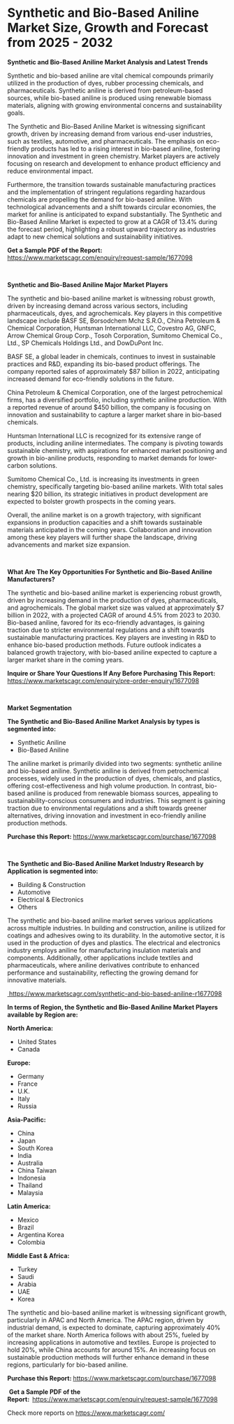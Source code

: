 <p><h1>Synthetic and Bio-Based Aniline Market Size, Growth and Forecast from 2025 - 2032</h1></p><p><strong>Synthetic and Bio-Based Aniline Market Analysis and Latest Trends</strong></p>
<p><p>Synthetic and bio-based aniline are vital chemical compounds primarily utilized in the production of dyes, rubber processing chemicals, and pharmaceuticals. Synthetic aniline is derived from petroleum-based sources, while bio-based aniline is produced using renewable biomass materials, aligning with growing environmental concerns and sustainability goals.</p><p>The Synthetic and Bio-Based Aniline Market is witnessing significant growth, driven by increasing demand from various end-user industries, such as textiles, automotive, and pharmaceuticals. The emphasis on eco-friendly products has led to a rising interest in bio-based aniline, fostering innovation and investment in green chemistry. Market players are actively focusing on research and development to enhance product efficiency and reduce environmental impact.</p><p>Furthermore, the transition towards sustainable manufacturing practices and the implementation of stringent regulations regarding hazardous chemicals are propelling the demand for bio-based aniline. With technological advancements and a shift towards circular economies, the market for aniline is anticipated to expand substantially. The Synthetic and Bio-Based Aniline Market is expected to grow at a CAGR of 13.4% during the forecast period, highlighting a robust upward trajectory as industries adapt to new chemical solutions and sustainability initiatives.</p></p>
<p><strong>Get a Sample PDF of the Report:&nbsp;</strong> <a href="https://www.marketscagr.com/enquiry/request-sample/1677098?utm_campaign=2215&utm_medium=2&utm_source=Github&utm_content=ia&utm_term=15022025&utm_id=synthetic-and-bio-based-aniline">https://www.marketscagr.com/enquiry/request-sample/1677098</a></p>
<p>&nbsp;</p>
<p><strong>Synthetic and Bio-Based Aniline Major Market Players</strong></p>
<p><p>The synthetic and bio-based aniline market is witnessing robust growth, driven by increasing demand across various sectors, including pharmaceuticals, dyes, and agrochemicals. Key players in this competitive landscape include BASF SE, Borsodchem Mchz S.R.O., China Petroleum & Chemical Corporation, Huntsman International LLC, Covestro AG, GNFC, Arrow Chemical Group Corp., Tosoh Corporation, Sumitomo Chemical Co., Ltd., SP Chemicals Holdings Ltd., and DowDuPont Inc.</p><p>BASF SE, a global leader in chemicals, continues to invest in sustainable practices and R&D, expanding its bio-based product offerings. The company reported sales of approximately $87 billion in 2022, anticipating increased demand for eco-friendly solutions in the future.</p><p>China Petroleum & Chemical Corporation, one of the largest petrochemical firms, has a diversified portfolio, including synthetic aniline production. With a reported revenue of around $450 billion, the company is focusing on innovation and sustainability to capture a larger market share in bio-based chemicals.</p><p>Huntsman International LLC is recognized for its extensive range of products, including aniline intermediates. The company is pivoting towards sustainable chemistry, with aspirations for enhanced market positioning and growth in bio-aniline products, responding to market demands for lower-carbon solutions.</p><p>Sumitomo Chemical Co., Ltd. is increasing its investments in green chemistry, specifically targeting bio-based aniline markets. With total sales nearing $20 billion, its strategic initiatives in product development are expected to bolster growth prospects in the coming years.</p><p>Overall, the aniline market is on a growth trajectory, with significant expansions in production capacities and a shift towards sustainable materials anticipated in the coming years. Collaboration and innovation among these key players will further shape the landscape, driving advancements and market size expansion.</p></p>
<p>&nbsp;</p>
<p><strong>What Are The Key Opportunities For Synthetic and Bio-Based Aniline Manufacturers?</strong></p>
<p><p>The synthetic and bio-based aniline market is experiencing robust growth, driven by increasing demand in the production of dyes, pharmaceuticals, and agrochemicals. The global market size was valued at approximately $7 billion in 2022, with a projected CAGR of around 4.5% from 2023 to 2030. Bio-based aniline, favored for its eco-friendly advantages, is gaining traction due to stricter environmental regulations and a shift towards sustainable manufacturing practices. Key players are investing in R&D to enhance bio-based production methods. Future outlook indicates a balanced growth trajectory, with bio-based aniline expected to capture a larger market share in the coming years.</p></p>
<p><strong>Inquire or Share Your Questions If Any Before Purchasing This Report:</strong> <a href="https://www.marketscagr.com/enquiry/pre-order-enquiry/1677098?utm_campaign=2215&utm_medium=2&utm_source=Github&utm_content=ia&utm_term=15022025&utm_id=synthetic-and-bio-based-aniline">https://www.marketscagr.com/enquiry/pre-order-enquiry/1677098</a></p>
<p>&nbsp;</p>
<p><strong>Market Segmentation</strong></p>
<p><strong>The Synthetic and Bio-Based Aniline Market Analysis by types is segmented into:</strong></p>
<p><ul><li>Synthetic Aniline</li><li>Bio-Based Aniline</li></ul></p>
<p><p>The aniline market is primarily divided into two segments: synthetic aniline and bio-based aniline. Synthetic aniline is derived from petrochemical processes, widely used in the production of dyes, chemicals, and plastics, offering cost-effectiveness and high volume production. In contrast, bio-based aniline is produced from renewable biomass sources, appealing to sustainability-conscious consumers and industries. This segment is gaining traction due to environmental regulations and a shift towards greener alternatives, driving innovation and investment in eco-friendly aniline production methods.</p></p>
<p><strong>Purchase this Report:&nbsp;</strong><a href="https://www.marketscagr.com/purchase/1677098?utm_campaign=2215&utm_medium=2&utm_source=Github&utm_content=ia&utm_term=15022025&utm_id=synthetic-and-bio-based-aniline">https://www.marketscagr.com/purchase/1677098</a></p>
<p>&nbsp;</p>
<p><strong>The Synthetic and Bio-Based Aniline Market Industry Research by Application is segmented into:</strong></p>
<p><ul><li>Building & Construction</li><li>Automotive</li><li>Electrical & Electronics</li><li>Others</li></ul></p>
<p><p>The synthetic and bio-based aniline market serves various applications across multiple industries. In building and construction, aniline is utilized for coatings and adhesives owing to its durability. In the automotive sector, it is used in the production of dyes and plastics. The electrical and electronics industry employs aniline for manufacturing insulation materials and components. Additionally, other applications include textiles and pharmaceuticals, where aniline derivatives contribute to enhanced performance and sustainability, reflecting the growing demand for innovative materials.</p></p>
<p><a href="https://www.marketscagr.com/synthetic-and-bio-based-aniline-r1677098?utm_campaign=2215&utm_medium=2&utm_source=Github&utm_content=ia&utm_term=15022025&utm_id=synthetic-and-bio-based-aniline">&nbsp;https://www.marketscagr.com/synthetic-and-bio-based-aniline-r1677098</a></p>
<p><strong>In terms of Region, the Synthetic and Bio-Based Aniline Market Players available by Region are:</strong></p>
<p>
    <p> <strong> North America: </strong>
        <ul>
            <li>United States</li>
            <li>Canada</li>
        </ul>
        </p> 
    <p> <strong> Europe: </strong>
        <ul>
            <li>Germany</li>
            <li>France</li>
            <li>U.K.</li>
            <li>Italy</li>
            <li>Russia</li>
        </ul>
        </p> 
    <p> <strong> Asia-Pacific: </strong>
        <ul>
            <li>China</li>
            <li>Japan</li>
            <li>South Korea</li>
            <li>India</li>
            <li>Australia</li>
            <li>China Taiwan</li>
            <li>Indonesia</li>
            <li>Thailand</li>
            <li>Malaysia</li>
        </ul>
        </p> 
    <p> <strong> Latin America: </strong>
        <ul>
            <li>Mexico</li>
            <li>Brazil</li>
            <li>Argentina Korea</li>
            <li>Colombia</li>
        </ul>
        </p> 
    <p> <strong> Middle East & Africa: </strong>
        <ul>
            <li>Turkey</li>
            <li>Saudi</li>
            <li>Arabia</li>
            <li>UAE</li>
            <li>Korea</li>
        </ul>
    </p>
    </p>
<p><p>The synthetic and bio-based aniline market is witnessing significant growth, particularly in APAC and North America. The APAC region, driven by industrial demand, is expected to dominate, capturing approximately 40% of the market share. North America follows with about 25%, fueled by increasing applications in automotive and textiles. Europe is projected to hold 20%, while China accounts for around 15%. An increasing focus on sustainable production methods will further enhance demand in these regions, particularly for bio-based aniline.</p></p>
<p><strong>Purchase this Report: </strong><a href="https://www.marketscagr.com/purchase/1677098?utm_campaign=2215&utm_medium=2&utm_source=Github&utm_content=ia&utm_term=15022025&utm_id=synthetic-and-bio-based-aniline">https://www.marketscagr.com/purchase/1677098</a></p>
<p>&nbsp;<strong>Get a Sample PDF of the Report:&nbsp;&nbsp;</strong><a href="https://www.marketscagr.com/enquiry/request-sample/1677098?utm_campaign=2215&utm_medium=2&utm_source=Github&utm_content=ia&utm_term=15022025&utm_id=synthetic-and-bio-based-aniline">https://www.marketscagr.com/enquiry/request-sample/1677098</a></p>
<p><strong></strong></p>
<p>Check more reports on <a href="https://www.marketscagr.com/?utm_campaign=2215&utm_medium=2&utm_source=Github&utm_content=ia&utm_term=15022025&utm_id=synthetic-and-bio-based-aniline">https://www.marketscagr.com/</a></p>